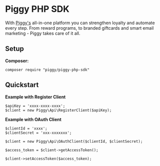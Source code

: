 # Piggy PHP SDK #
With [Piggy's](https://www.piggy.eu/) all-in-one platform you can strengthen loyalty and automate every step. From reward programs, to branded giftcards and smart email marketing - Piggy takes care of it all. 

## Setup ##

**Composer:**

    composer require "piggy/piggy-php-sdk"

## Quickstart ##

**Example with Register Client**
    
    $apiKey = 'xxxx-xxxx-xxxx';
    $client = new Piggy\Api\RegisterClient($apiKey);
   
**Example with OAuth Client**

    $clientId = 'xxxx';
    $clientSecret = 'xxx-xxxxxxx';
    
    $client = new Piggy\Api\OAuthClient($clientId, $clientSecret);
    
    $access_token = $client->getAccessToken();    
    
    $client->setAccessToken($access_token);